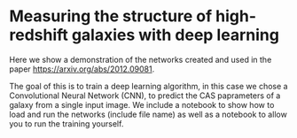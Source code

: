 # Measuring the structure of high-redshift galaxies with deep learning

Here we show a demonstration of the networks created and used in the paper https://arxiv.org/abs/2012.09081. 

The goal of this is to train a deep learning algorithm, in this case we chose a Convolutional Neural Network (CNN), to predict the CAS paprameters of a galaxy from
a single input image. 
We include a notebook to show how to load and run the networks (include file name) as well as a notebook to allow you to run the training yourself. 

